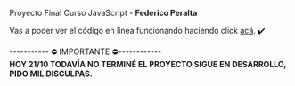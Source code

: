 Proyecto Final Curso JavaScript - <strong>Federico Peralta</strong> 

Vas a poder ver el código en linea funcionando haciendo click <a href="http://proyecto-final.fedevcode.com/" target="_blank">acá</a>. ✔️

----------- ⛔️ IMPORTANTE ⛔️------------<br>
<strong>HOY 21/10 TODAVÍA NO TERMINÉ EL PROYECTO SIGUE EN DESARROLLO, PIDO MIL DISCULPAS.</strong>
